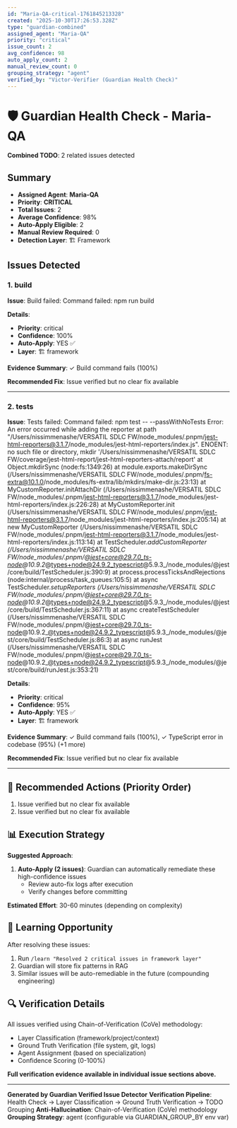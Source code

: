 ```yaml
---
id: "Maria-QA-critical-1761845213328"
created: "2025-10-30T17:26:53.328Z"
type: "guardian-combined"
assigned_agent: "Maria-QA"
priority: "critical"
issue_count: 2
avg_confidence: 98
auto_apply_count: 2
manual_review_count: 0
grouping_strategy: "agent"
verified_by: "Victor-Verifier (Guardian Health Check)"
---
```


# 🛡️ Guardian Health Check - Maria-QA

**Combined TODO**: 2 related issues detected

## Summary

- **Assigned Agent**: **Maria-QA**
- **Priority**: **CRITICAL**
- **Total Issues**: 2
- **Average Confidence**: 98%
- **Auto-Apply Eligible**: 2
- **Manual Review Required**: 0
- **Detection Layer**: 🏗️ Framework

## Issues Detected

### 1. build

**Issue**: Build failed: Command failed: npm run build


**Details**:
- **Priority**: critical
- **Confidence**: 100%
- **Auto-Apply**: YES ✅
- **Layer**: 🏗️ framework

**Evidence Summary**: ✓ Build command fails (100%)

**Recommended Fix**: Issue verified but no clear fix available

---

### 2. tests

**Issue**: Tests failed: Command failed: npm test -- --passWithNoTests
Error: An error occurred while adding the reporter at path "/Users/nissimmenashe/VERSATIL SDLC FW/node_modules/.pnpm/jest-html-reporters@3.1.7/node_modules/jest-html-reporters/index.js".
ENOENT: no such file or directory, mkdir '/Users/nissimmenashe/VERSATIL SDLC FW/coverage/jest-html-report/jest-html-reporters-attach/report'
    at Object.mkdirSync (node:fs:1349:26)
    at module.exports.makeDirSync (/Users/nissimmenashe/VERSATIL SDLC FW/node_modules/.pnpm/fs-extra@10.1.0/node_modules/fs-extra/lib/mkdirs/make-dir.js:23:13)
    at MyCustomReporter.initAttachDir (/Users/nissimmenashe/VERSATIL SDLC FW/node_modules/.pnpm/jest-html-reporters@3.1.7/node_modules/jest-html-reporters/index.js:226:28)
    at MyCustomReporter.init (/Users/nissimmenashe/VERSATIL SDLC FW/node_modules/.pnpm/jest-html-reporters@3.1.7/node_modules/jest-html-reporters/index.js:205:14)
    at new MyCustomReporter (/Users/nissimmenashe/VERSATIL SDLC FW/node_modules/.pnpm/jest-html-reporters@3.1.7/node_modules/jest-html-reporters/index.js:113:14)
    at TestScheduler._addCustomReporter (/Users/nissimmenashe/VERSATIL SDLC FW/node_modules/.pnpm/@jest+core@29.7.0_ts-node@10.9.2_@types+node@24.9.2_typescript@5.9.3_/node_modules/@jest/core/build/TestScheduler.js:390:9)
    at process.processTicksAndRejections (node:internal/process/task_queues:105:5)
    at async TestScheduler._setupReporters (/Users/nissimmenashe/VERSATIL SDLC FW/node_modules/.pnpm/@jest+core@29.7.0_ts-node@10.9.2_@types+node@24.9.2_typescript@5.9.3_/node_modules/@jest/core/build/TestScheduler.js:367:11)
    at async createTestScheduler (/Users/nissimmenashe/VERSATIL SDLC FW/node_modules/.pnpm/@jest+core@29.7.0_ts-node@10.9.2_@types+node@24.9.2_typescript@5.9.3_/node_modules/@jest/core/build/TestScheduler.js:86:3)
    at async runJest (/Users/nissimmenashe/VERSATIL SDLC FW/node_modules/.pnpm/@jest+core@29.7.0_ts-node@10.9.2_@types+node@24.9.2_typescript@5.9.3_/node_modules/@jest/core/build/runJest.js:353:21)


**Details**:
- **Priority**: critical
- **Confidence**: 95%
- **Auto-Apply**: YES ✅
- **Layer**: 🏗️ framework

**Evidence Summary**: ✓ Build command fails (100%), ✓ TypeScript error in codebase (95%) (+1 more)

**Recommended Fix**: Issue verified but no clear fix available

---

## 🎯 Recommended Actions (Priority Order)

1. Issue verified but no clear fix available
2. Issue verified but no clear fix available

## 📊 Execution Strategy

**Suggested Approach**:

1. **Auto-Apply (2 issues)**: Guardian can automatically remediate these high-confidence issues
   - Review auto-fix logs after execution
   - Verify changes before committing


**Estimated Effort**: 30-60 minutes (depending on complexity)

## 🧠 Learning Opportunity

After resolving these issues:
1. Run `/learn "Resolved 2 critical issues in framework layer"`
2. Guardian will store fix patterns in RAG
3. Similar issues will be auto-remediable in the future (compounding engineering)

## 🔍 Verification Details

All issues verified using Chain-of-Verification (CoVe) methodology:
- Layer Classification (framework/project/context)
- Ground Truth Verification (file system, git, logs)
- Agent Assignment (based on specialization)
- Confidence Scoring (0-100%)

**Full verification evidence available in individual issue sections above.**

---

**Generated by Guardian Verified Issue Detector**
**Verification Pipeline**: Health Check → Layer Classification → Ground Truth Verification → TODO Grouping
**Anti-Hallucination**: Chain-of-Verification (CoVe) methodology
**Grouping Strategy**: agent (configurable via GUARDIAN_GROUP_BY env var)
